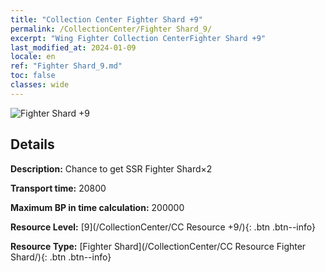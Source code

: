 ```yaml
---
title: "Collection Center Fighter Shard +9"
permalink: /CollectionCenter/Fighter Shard_9/
excerpt: "Wing Fighter Collection CenterFighter Shard +9"
last_modified_at: 2024-01-09
locale: en
ref: "Fighter Shard_9.md"
toc: false
classes: wide
---
```



![Fighter Shard +9](/images/cc/CC_Fighter_Shard_6.png)

## Details

  **Description:** Chance to get SSR Fighter Shard×2

  **Transport time:** 20800

  **Maximum BP in time calculation:** 200000

  **Resource Level:** [9](/CollectionCenter/CC Resource +9/){: .btn .btn--info}

  **Resource Type:** [Fighter Shard](/CollectionCenter/CC Resource Fighter Shard/){: .btn .btn--info}

